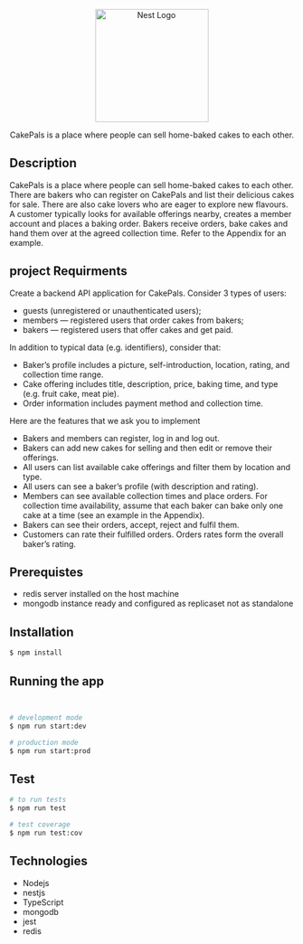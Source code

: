 <p align="center">
  <a href="#" target="blank"><img src="https://i.ibb.co/8PShdRx/cake-pals1.png" width="200" alt="Nest Logo" /></a>
</p>

<p align="center">CakePals is a place where people can sell home-baked cakes to each other.</p>

## Description

CakePals is a place where people can sell home-baked cakes to each other. There are bakers who can
register on CakePals and list their delicious cakes for sale. There are also cake lovers who are eager to
explore new flavours. A customer typically looks for available offerings nearby, creates a member
account  and places a baking order. Bakers receive orders, bake cakes and hand them over
at the agreed collection time. Refer to the Appendix for an example.

## project Requirments
Create a backend API application for CakePals. Consider 3 types of users:

  - guests (unregistered or unauthenticated users);
  - members — registered users that order cakes from bakers;
  - bakers — registered users that offer cakes and get paid.
  
In addition to typical data (e.g. identifiers), consider that:

  - Baker’s profile includes a picture, self-introduction, location, rating, and collection time range.
  - Cake offering includes title, description, price, baking time, and type (e.g. fruit cake, meat pie).
  - Order information includes payment method and collection time.
  
Here are the features that we ask you to implement

  - Bakers and members can register, log in and log out.
  - Bakers can add new cakes for selling and then edit or remove their offerings.
  - All users can list available cake offerings and filter them by location and type.
  - All users can see a baker’s profile (with description and rating).
  - Members can see available collection times and place orders. For collection time availability,
  assume that each baker can bake only one cake at a time (see an example in the Appendix).
  - Bakers can see their orders, accept, reject and fulfil them.
  - Customers can rate their fulfilled orders. Orders rates form the overall baker’s rating.
  
## Prerequistes
  - redis server installed on the host machine
  - mongodb instance ready and configured as replicaset not as  standalone
## Installation

```bash
$ npm install
```

## Running the app

```bash


# development mode
$ npm run start:dev

# production mode
$ npm run start:prod
```

## Test

```bash
# to run tests
$ npm run test

# test coverage
$ npm run test:cov
```
## Technologies
- Nodejs
- nestjs
- TypeScript
- mongodb
- jest
- redis


